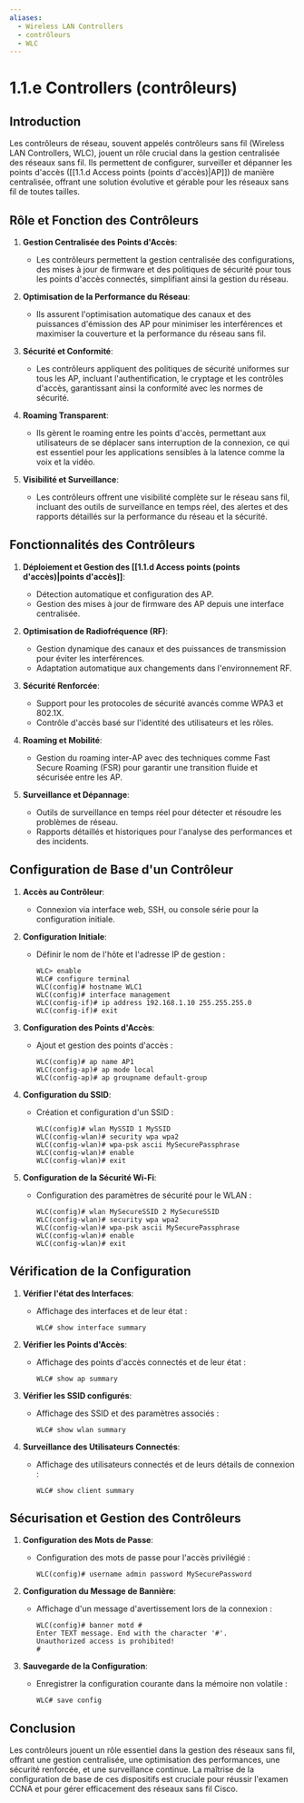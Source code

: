```yaml
---
aliases:
  - Wireless LAN Controllers
  - contrôleurs
  - WLC
---
```


# 1.1.e Controllers (contrôleurs)

## Introduction
Les contrôleurs de réseau, souvent appelés contrôleurs sans fil (Wireless LAN Controllers, WLC), jouent un rôle crucial dans la gestion centralisée des réseaux sans fil. Ils permettent de configurer, surveiller et dépanner les points d'accès ([[1.1.d Access points (points d'accès)|AP]]) de manière centralisée, offrant une solution évolutive et gérable pour les réseaux sans fil de toutes tailles.

## Rôle et Fonction des Contrôleurs

1. **Gestion Centralisée des Points d'Accès**:
   - Les contrôleurs permettent la gestion centralisée des configurations, des mises à jour de firmware et des politiques de sécurité pour tous les points d'accès connectés, simplifiant ainsi la gestion du réseau.

2. **Optimisation de la Performance du Réseau**:
   - Ils assurent l'optimisation automatique des canaux et des puissances d'émission des AP pour minimiser les interférences et maximiser la couverture et la performance du réseau sans fil.

3. **Sécurité et Conformité**:
   - Les contrôleurs appliquent des politiques de sécurité uniformes sur tous les AP, incluant l'authentification, le cryptage et les contrôles d'accès, garantissant ainsi la conformité avec les normes de sécurité.

4. **Roaming Transparent**:
   - Ils gèrent le roaming entre les points d'accès, permettant aux utilisateurs de se déplacer sans interruption de la connexion, ce qui est essentiel pour les applications sensibles à la latence comme la voix et la vidéo.

5. **Visibilité et Surveillance**:
   - Les contrôleurs offrent une visibilité complète sur le réseau sans fil, incluant des outils de surveillance en temps réel, des alertes et des rapports détaillés sur la performance du réseau et la sécurité.

## Fonctionnalités des Contrôleurs

1. **Déploiement et Gestion des [[1.1.d Access points (points d'accès)|points d'accès]]**:
   - Détection automatique et configuration des AP.
   - Gestion des mises à jour de firmware des AP depuis une interface centralisée.

2. **Optimisation de Radiofréquence (RF)**:
   - Gestion dynamique des canaux et des puissances de transmission pour éviter les interférences.
   - Adaptation automatique aux changements dans l'environnement RF.

3. **Sécurité Renforcée**:
   - Support pour les protocoles de sécurité avancés comme WPA3 et 802.1X.
   - Contrôle d'accès basé sur l'identité des utilisateurs et les rôles.

4. **Roaming et Mobilité**:
   - Gestion du roaming inter-AP avec des techniques comme Fast Secure Roaming (FSR) pour garantir une transition fluide et sécurisée entre les AP.

5. **Surveillance et Dépannage**:
   - Outils de surveillance en temps réel pour détecter et résoudre les problèmes de réseau.
   - Rapports détaillés et historiques pour l'analyse des performances et des incidents.

## Configuration de Base d'un Contrôleur

1. **Accès au Contrôleur**:
   - Connexion via interface web, SSH, ou console série pour la configuration initiale.

2. **Configuration Initiale**:
   - Définir le nom de l'hôte et l'adresse IP de gestion :
     ```plaintext
     WLC> enable
     WLC# configure terminal
     WLC(config)# hostname WLC1
     WLC(config)# interface management
     WLC(config-if)# ip address 192.168.1.10 255.255.255.0
     WLC(config-if)# exit
     ```

3. **Configuration des Points d'Accès**:
   - Ajout et gestion des points d'accès :
     ```plaintext
     WLC(config)# ap name AP1
     WLC(config-ap)# ap mode local
     WLC(config-ap)# ap groupname default-group
     ```

4. **Configuration du SSID**:
   - Création et configuration d'un SSID :
     ```plaintext
     WLC(config)# wlan MySSID 1 MySSID
     WLC(config-wlan)# security wpa wpa2
     WLC(config-wlan)# wpa-psk ascii MySecurePassphrase
     WLC(config-wlan)# enable
     WLC(config-wlan)# exit
     ```

5. **Configuration de la Sécurité Wi-Fi**:
   - Configuration des paramètres de sécurité pour le WLAN :
     ```plaintext
     WLC(config)# wlan MySecureSSID 2 MySecureSSID
     WLC(config-wlan)# security wpa wpa2
     WLC(config-wlan)# wpa-psk ascii MySecurePassphrase
     WLC(config-wlan)# enable
     WLC(config-wlan)# exit
     ```

## Vérification de la Configuration

1. **Vérifier l'état des Interfaces**:
   - Affichage des interfaces et de leur état :
     ```plaintext
     WLC# show interface summary
     ```

2. **Vérifier les Points d'Accès**:
   - Affichage des points d'accès connectés et de leur état :
     ```plaintext
     WLC# show ap summary
     ```

3. **Vérifier les SSID configurés**:
   - Affichage des SSID et des paramètres associés :
     ```plaintext
     WLC# show wlan summary
     ```

4. **Surveillance des Utilisateurs Connectés**:
   - Affichage des utilisateurs connectés et de leurs détails de connexion :
     ```plaintext
     WLC# show client summary
     ```

## Sécurisation et Gestion des Contrôleurs

1. **Configuration des Mots de Passe**:
   - Configuration des mots de passe pour l'accès privilégié :
     ```plaintext
     WLC(config)# username admin password MySecurePassword
     ```

2. **Configuration du Message de Bannière**:
   - Affichage d'un message d'avertissement lors de la connexion :
     ```plaintext
     WLC(config)# banner motd #
     Enter TEXT message. End with the character '#'.
     Unauthorized access is prohibited!
     #
     ```

3. **Sauvegarde de la Configuration**:
   - Enregistrer la configuration courante dans la mémoire non volatile :
     ```plaintext
     WLC# save config
     ```

## Conclusion

Les contrôleurs jouent un rôle essentiel dans la gestion des réseaux sans fil, offrant une gestion centralisée, une optimisation des performances, une sécurité renforcée, et une surveillance continue. La maîtrise de la configuration de base de ces dispositifs est cruciale pour réussir l'examen CCNA et pour gérer efficacement des réseaux sans fil Cisco.
